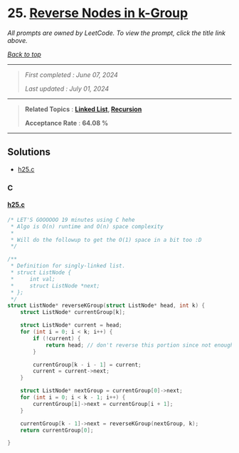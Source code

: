 # 25. [Reverse Nodes in k-Group](<https://leetcode.com/problems/reverse-nodes-in-k-group>)

*All prompts are owned by LeetCode. To view the prompt, click the title link above.*

*[Back to top](<../README.md>)*

------

> *First completed : June 07, 2024*
>
> *Last updated : July 01, 2024*

------

> **Related Topics** : **[Linked List](<by_topic/Linked List.md>), [Recursion](<by_topic/Recursion.md>)**
>
> **Acceptance Rate** : **64.08 %**

------

## Solutions

- [h25.c](<../my-submissions/h25.c>)
### C
#### [h25.c](<../my-submissions/h25.c>)
```C
/* LET'S GOOOOOO 19 minutes using C hehe
 * Algo is O(n) runtime and O(n) space complexity
 * 
 * Will do the followup to get the O(1) space in a bit too :D
 */

/**
 * Definition for singly-linked list.
 * struct ListNode {
 *     int val;
 *     struct ListNode *next;
 * };
 */
struct ListNode* reverseKGroup(struct ListNode* head, int k) {
    struct ListNode* currentGroup[k];

    struct ListNode* current = head;
    for (int i = 0; i < k; i++) {
        if (!current) {
            return head; // don't reverse this portion since not enough vals
        }

        currentGroup[k - i - 1] = current;
        current = current->next;
    }

    struct ListNode* nextGroup = currentGroup[0]->next;
    for (int i = 0; i < k - 1; i++) {
        currentGroup[i]->next = currentGroup[i + 1];
    }

    currentGroup[k - 1]->next = reverseKGroup(nextGroup, k);
    return currentGroup[0];

}
```

